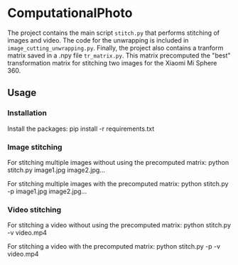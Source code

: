 # ComputationalPhoto

The project contains the main script `stitch.py` that performs stitching of images and video. The code for the unwrapping is included in `image_cutting_unwrapping.py`. Finally, the project also contains a tranform matrix saved in a .npy file `tr_matrix.py`. This matrix precomputed the "best" transformation matrix for stitching two images for the Xiaomi Mi Sphere 360.

## Usage

### Installation

Install the packages:
pip install -r requirements.txt

### Image stitching

For stitching multiple images without using the precomputed matrix:
python stitch.py image1.jpg image2.jpg...

For stitching multiple images with the precomputed matrix:
python stitch.py -p image1.jpg image2.jpg...

### Video stitching

For stitching a video without using the precomputed matrix:
python stitch.py -v video.mp4

For stitching a video with the precomputed matrix:
python stitch.py -p -v video.mp4

